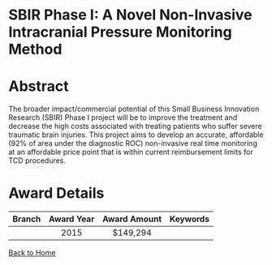 
SBIR Phase I: A Novel Non-Invasive Intracranial Pressure Monitoring Method
==========================================================================

# Abstract


The broader impact/commercial potential of this Small Business Innovation Research (SBIR) Phase I project will be to improve the treatment and decrease the high costs associated with treating patients who suffer severe traumatic brain injuries. This project aims to develop an accurate, affordable (92% of area under the diagnostic ROC) non-invasive real time monitoring at an affordable price point that is within current reimbursement limits for TCD procedures.  

# Award Details

|Branch|Award Year|Award Amount|Keywords|
| :---: | :---: | :---: | :---: |
||2015|$149,294||
  
  


[Back to Home](https://github.com/chrischow/dod_sbir_awards#173)